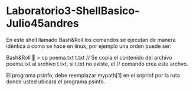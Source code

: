 # Laboratorio3-ShellBasico-Julio45andres

En este shell llamado Bash&Roll  los comandos se ejecutan de manera idéntica a como se hace en linux, por ejemplo una orden puede ser:

Bash&Roll 🤘 > cp poema.txt t.txt   // Se copia el contenido del archivo poema.txt al archivo t.txt, si t.txt no existe, el                                        // comando crea este archvo.
                                 
El programa psinfo, debe reemplazar mypath[1] en el snprinf por la ruta donde usted ubicará el programa psinfo.
